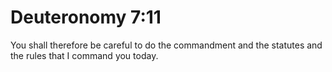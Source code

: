 # Deuteronomy 7:11

You shall therefore be careful to do the commandment and the statutes and the rules that I command you today.
